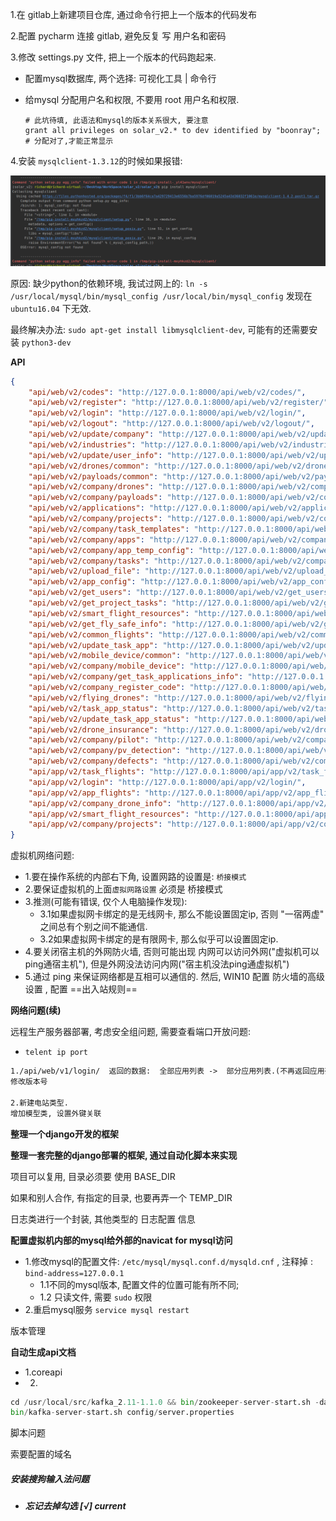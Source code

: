 1.在 gitlab上新建项目仓库, 通过命令行把上一个版本的代码发布



2.配置 pycharm 连接 gitlab, 避免反复 写 用户名和密码



3.修改 settings.py 文件, 把上一个版本的代码跑起来.

- 配置mysql数据库, 两个选择:  可视化工具  |  命令行

- 给mysql 分配用户名和权限, 不要用 root 用户名和权限.

  ```shell
  # 此坑待填, 此语法和mysql的版本关系很大, 要注意
  grant all privileges on solar_v2.* to dev identified by "boonray";  # 分配对了,才能正常显示
  ```



4.安装 `mysqlclient-1.3.12`的时候如果报错:

![报错信息](./安装mysqlclient报错.png)

 原因: 缺少python的依赖环境, 我试过网上的: `ln -s /usr/local/mysql/bin/mysql_config /usr/local/bin/mysql_config` 发现在 `ubuntu16.04` 下无效.

最终解决办法: `sudo apt-get install libmysqlclient-dev`,    可能有的还需要安装  `python3-dev`



**API**

```json
{
    "api/web/v2/codes": "http://127.0.0.1:8000/api/web/v2/codes/",
    "api/web/v2/register": "http://127.0.0.1:8000/api/web/v2/register/",
    "api/web/v2/login": "http://127.0.0.1:8000/api/web/v2/login/",
    "api/web/v2/logout": "http://127.0.0.1:8000/api/web/v2/logout/",
    "api/web/v2/update/company": "http://127.0.0.1:8000/api/web/v2/update/company/",
    "api/web/v2/industries": "http://127.0.0.1:8000/api/web/v2/industries/",
    "api/web/v2/update/user_info": "http://127.0.0.1:8000/api/web/v2/update/user_info/",
    "api/web/v2/drones/common": "http://127.0.0.1:8000/api/web/v2/drones/common/",
    "api/web/v2/payloads/common": "http://127.0.0.1:8000/api/web/v2/payloads/common/",
    "api/web/v2/company/drones": "http://127.0.0.1:8000/api/web/v2/company/drones/",
    "api/web/v2/company/payloads": "http://127.0.0.1:8000/api/web/v2/company/payloads/",
    "api/web/v2/applications": "http://127.0.0.1:8000/api/web/v2/applications/",
    "api/web/v2/company/projects": "http://127.0.0.1:8000/api/web/v2/company/projects/",
    "api/web/v2/company/task_templates": "http://127.0.0.1:8000/api/web/v2/company/task_templates/",
    "api/web/v2/company/apps": "http://127.0.0.1:8000/api/web/v2/company/apps/",
    "api/web/v2/company/app_temp_config": "http://127.0.0.1:8000/api/web/v2/company/app_temp_config/",
    "api/web/v2/company/tasks": "http://127.0.0.1:8000/api/web/v2/company/tasks/",
    "api/web/v2/upload_file": "http://127.0.0.1:8000/api/web/v2/upload_file/",
    "api/web/v2/app_config": "http://127.0.0.1:8000/api/web/v2/app_config/",
    "api/web/v2/get_users": "http://127.0.0.1:8000/api/web/v2/get_users/",
    "api/web/v2/get_project_tasks": "http://127.0.0.1:8000/api/web/v2/get_project_tasks/",
    "api/web/v2/smart_flight_resources": "http://127.0.0.1:8000/api/web/v2/smart_flight_resources/",
    "api/web/v2/get_fly_safe_info": "http://127.0.0.1:8000/api/web/v2/get_fly_safe_info/",
    "api/web/v2/common_flights": "http://127.0.0.1:8000/api/web/v2/common_flights/",
    "api/web/v2/update_task_app": "http://127.0.0.1:8000/api/web/v2/update_task_app/",
    "api/web/v2/mobile_device/common": "http://127.0.0.1:8000/api/web/v2/mobile_device/common/",
    "api/web/v2/company/mobile_device": "http://127.0.0.1:8000/api/web/v2/company/mobile_device/",
    "api/web/v2/company/get_task_applications_info": "http://127.0.0.1:8000/api/web/v2/company/get_task_applications_info/",
    "api/web/v2/company_register_code": "http://127.0.0.1:8000/api/web/v2/company_register_code/",
    "api/web/v2/flying_drones": "http://127.0.0.1:8000/api/web/v2/flying_drones/",
    "api/web/v2/task_app_status": "http://127.0.0.1:8000/api/web/v2/task_app_status/",
    "api/web/v2/update_task_app_status": "http://127.0.0.1:8000/api/web/v2/update_task_app_status/",
    "api/web/v2/drone_insurance": "http://127.0.0.1:8000/api/web/v2/drone_insurance/",
    "api/web/v2/company/pilot": "http://127.0.0.1:8000/api/web/v2/company/pilot/",
    "api/web/v2/company/pv_detection": "http://127.0.0.1:8000/api/web/v2/company/pv_detection/",
    "api/web/v2/company/defects": "http://127.0.0.1:8000/api/web/v2/company/defects/",
    "api/app/v2/task_flights": "http://127.0.0.1:8000/api/app/v2/task_flights/",
    "api/app/v2/login": "http://127.0.0.1:8000/api/app/v2/login/",
    "api/app/v2/app_flights": "http://127.0.0.1:8000/api/app/v2/app_flights/",
    "api/app/v2/company_drone_info": "http://127.0.0.1:8000/api/app/v2/company_drone_info/",
    "api/app/v2/smart_flight_resources": "http://127.0.0.1:8000/api/app/v2/smart_flight_resources/",
    "api/app/v2/company/projects": "http://127.0.0.1:8000/api/app/v2/company/projects/"
}
```



虚拟机网络问题:

- 1.要在操作系统的内部右下角, 设置网路的设置是:  `桥接模式`
- 2.要保证虚拟机的上面`虚拟网路设置` 必须是 桥接模式
- 3.推测(可能有错误, 仅个人电脑操作发现):  
  - 3.1如果虚拟网卡绑定的是无线网卡, 那么不能设置固定ip, 否则 "一宿两虚" 之间总有个别之间不能通信.
  - 3.2如果虚拟网卡绑定的是有限网卡, 那么似乎可以设置固定ip.
- 4.要关闭宿主机的外网防火墙,   否则可能出现 内网可以访问外网("虚拟机可以ping通宿主机"),  但是外网没法访问内网("宿主机没法ping通虚拟机")
- 5.通过 ping 来保证网络都是互相可以通信的. 然后, WIN10 配置 防火墙的高级设置 , 配置 ==出入站规则==



**网络问题(续)**

远程生产服务器部署, 考虑安全组问题, 需要查看端口开放问题:

- `telent ip port`



```latex
1./api/web/v1/login/  返回的数据:  全部应用列表 ->  部分应用列表.(不再返回应用列表)
修改版本号

2.新建电站类型.
增加模型类, 设置外键关联
```



**整理一个django开发的框架**





**整理一套完整的django部署的框架, 通过自动化脚本来实现**





项目可以复用,  目录必须要  使用 BASE_DIR

如果和别人合作, 有指定的目录, 也要再弄一个  TEMP_DIR



日志类进行一个封装, 其他类型的 日志配置  信息



**配置虚拟机内部的mysql给外部的navicat for mysql访问**

- 1.修改mysql的配置文件:   `/etc/mysql/mysql.conf.d/mysqld.cnf` , 注释掉 : `bind-address=127.0.0.1`
  - 1.1不同的mysql版本, 配置文件的位置可能有所不同;
  - 1.2 只读文件, 需要  `sudo` 权限
- 2.重启mysql服务  `service mysql restart`



版本管理



**自动生成api文档**

- 1.coreapi
- 2.



```python
cd /usr/local/src/kafka_2.11-1.1.0 && bin/zookeeper-server-start.sh -daemon config/zookeeper.properties
bin/kafka-server-start.sh config/server.properties
```



脚本问题

索要配置的域名



##### 安装搜狗输入法问题

- ##### 忘记去掉勾选 [√] **current** 

##### 


